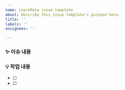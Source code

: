 ```yaml
---
name: LearnMate issue template
about: Describe this issue template's purpose here.
title: ''
labels: ''
assignees: ''

---
```


### ✨ 이슈 내용
> 

### 💡 작업 내용
- [ ]
- [ ]

